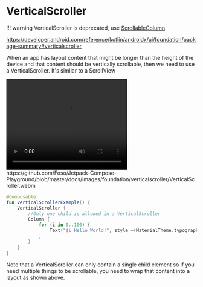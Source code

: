 # VerticalScroller

!!! warning
    VerticalScroller is deprecated, use [ScrollableColumn](/Jetpack-Compose-Playground/foundation/scrollablecolumn)

https://developer.android.com/reference/kotlin/androidx/ui/foundation/package-summary#verticalscroller

When an app has layout content that might be longer than the height of the device and that content should be vertically scrollable, then we need to use a VerticalScroller. It's similar to a ScrollView

<video width="320" height="240" controls>
  <source src="../../images/foundation/verticalscroller/VerticalScroller.webm" type="video/webm">
Your browser does not support the video tag.
</video>
https://github.com/Foso/Jetpack-Compose-Playground/blob/master/docs/images/foundation/verticalscroller/VerticalScroller.webm

```kotlin
@Composable
fun VerticalScrollerExample() {
    VerticalScroller {
        //Only one child is allowed in a VerticalScroller
        Column {
            for (i in 0..100) {
                Text("$i Hello World!", style =(MaterialTheme.typography()).body1)
            }
        }
    }
}
```

Note that a VerticalScroller can only contain a single child element so if you need multiple things to be scrollable, you need to wrap that content into a layout as shown above.